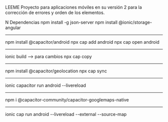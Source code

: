 LEEME
Proyecto para aplicaciones móviles en su versión 2 para la corrección de errores y orden de los elementos.

N
Dependencias
npm install -g json-server
npm install @ionic/storage-angular
***
npm install @capacitor/android
npx cap add android
npx cap open android
***
ionic build --> para cambios
npx cap copy 
***
npm install @capacitor/geolocation
npx cap sync
***
ionic capacitor run android --livereload
***
npm i @capacitor-community/capacitor-googlemaps-native
***
ionic cap run android --livereload --external --source-map